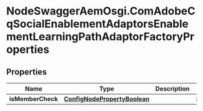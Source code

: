 # NodeSwaggerAemOsgi.ComAdobeCqSocialEnablementAdaptorsEnablementLearningPathAdaptorFactoryProperties

## Properties

Name | Type | Description | Notes
------------ | ------------- | ------------- | -------------
**isMemberCheck** | [**ConfigNodePropertyBoolean**](ConfigNodePropertyBoolean.md) |  | [optional] 


